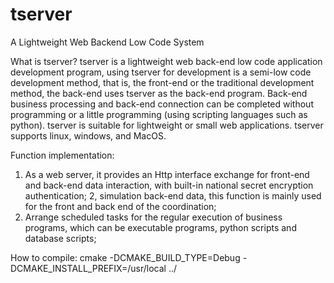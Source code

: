 # tserver
A Lightweight Web Backend Low Code System

What is tserver?
tserver is a lightweight web back-end low code application development program, using tserver for development is a semi-low code development method, that is, the front-end or the traditional development method, the back-end uses tserver as the back-end program. Back-end business processing and back-end connection can be completed without programming or a little programming (using scripting languages such as python).
tserver is suitable for lightweight or small web applications.
tserver supports linux, windows, and MacOS.

Function implementation:
1. As a web server, it provides an Http interface exchange for front-end and back-end data interaction, with built-in national secret encryption authentication;
2, simulation back-end data, this function is mainly used for the front and back end of the coordination;
3. Arrange scheduled tasks for the regular execution of business programs, which can be executable programs, python scripts and database scripts;

How to compile:
cmake -DCMAKE_BUILD_TYPE=Debug -DCMAKE_INSTALL_PREFIX=/usr/local ../